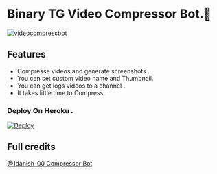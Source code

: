 # Binary TG Video Compressor Bot.💫

[![videocompressbot](https://telegra.ph/file/ec53b3315ac6b45af0236.jpg)](https://t.me/binary_lk)

## Features
- Compresse videos and generate screenshots .
- You can set custom video name and Thumbnail.
- You can get logs videos to a channel .
- It takes little time to Compress.


### Deploy On Heroku .  
[![Deploy](https://www.herokucdn.com/deploy/button.svg)](https://heroku.com/deploy)

## Full credits 
[@1danish-00 Compressor Bot](https://github.com/1Danish-00/CompressorBot)
